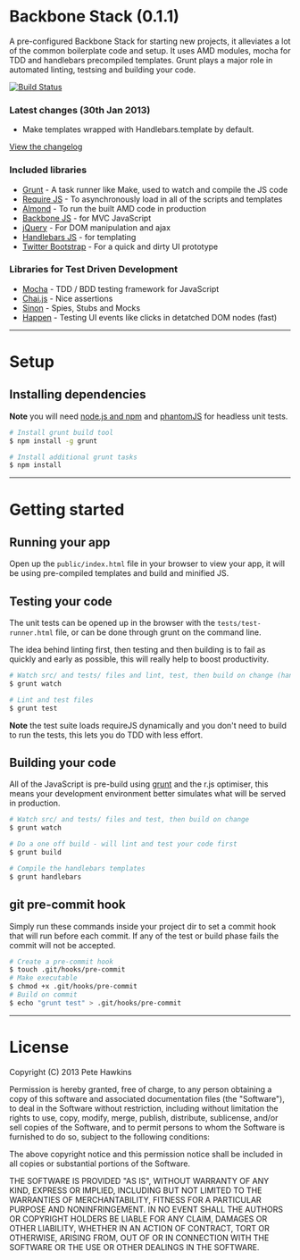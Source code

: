 # Backbone Stack (0.1.1)

A pre-configured Backbone Stack for starting new projects, it alleviates a lot of the common boilerplate code and setup. It uses AMD modules, mocha for TDD and handlebars precompiled templates. Grunt plays a major role in automated linting, testsing and building your code.

[![Build Status](https://travis-ci.org/phawk/Backbone-Stack.png?branch=master)](https://travis-ci.org/phawk/Backbone-Stack)

### Latest changes (30th Jan 2013)

* Make templates wrapped with Handlebars.template by default.

[View the changelog](https://github.com/phawk/Backbone-Stack/blob/master/changelog.md)

### Included libraries

* [Grunt](http://gruntjs.com/) - A task runner like Make, used to watch and compile the JS code
* [Require JS](http://requirejs.org/) - To asynchronously load in all of the scripts and templates
* [Almond](https://github.com/jrburke/almond) - To run the built AMD code in production
* [Backbone JS](http://documentcloud.github.com/backbone/) - for MVC JavaScript
* [jQuery](http://jquery.com/) - For DOM manipulation and ajax
* [Handlebars JS](http://handlebarsjs.com/) - for templating
* [Twitter Bootstrap](http://twitter.github.com/bootstrap/) - For a quick and dirty UI prototype

### Libraries for Test Driven Development

* [Mocha](http://visionmedia.github.com/mocha/) - TDD / BDD testing framework for JavaScript
* [Chai.js](http://chaijs.com/) - Nice assertions
* [Sinon](http://sinonjs.org/) - Spies, Stubs and Mocks
* [Happen](https://github.com/tmcw/happen) - Testing UI events like clicks in detatched DOM nodes (fast)

* * *

# Setup

## Installing dependencies

**Note** you will need [node.js and npm](http://nodejs.org) and [phantomJS](http://phantomjs.org) for headless unit tests.

```sh
# Install grunt build tool
$ npm install -g grunt

# Install additional grunt tasks
$ npm install
```

* * *

# Getting started

## Running your app

Open up the `public/index.html` file in your browser to view your app, it will be using pre-compiled templates and build and minified JS.

## Testing your code

The unit tests can be opened up in the browser with the `tests/test-runner.html` file, or can be done through grunt on the command line.

The idea behind linting first, then testing and then building is to fail as quickly and early as possible, this will really help to boost productivity.

```sh
# Watch src/ and tests/ files and lint, test, then build on change (handy for TDD)
$ grunt watch

# Lint and test files
$ grunt test
```

**Note** the test suite loads requireJS dynamically and you don't need to build to run the tests, this lets you do TDD with less effort.

## Building your code

All of the JavaScript is pre-build using [grunt](http://gruntjs.com/) and the r.js optimiser, this means your development environment better simulates what will be served in production.

```sh
# Watch src/ and tests/ files and test, then build on change
$ grunt watch

# Do a one off build - will lint and test your code first
$ grunt build

# Compile the handlebars templates
$ grunt handlebars
```

## git pre-commit hook

Simply run these commands inside your project dir to set a commit hook that will run before each commit. If any of the test or build phase fails the commit will not be accepted.

```sh
# Create a pre-commit hook
$ touch .git/hooks/pre-commit
# Make executable
$ chmod +x .git/hooks/pre-commit
# Build on commit
$ echo "grunt test" > .git/hooks/pre-commit
```

* * *

# License

Copyright (C) 2013 Pete Hawkins

Permission is hereby granted, free of charge, to any person obtaining a copy of this software and associated documentation files (the "Software"), to deal in the Software without restriction, including without limitation the rights to use, copy, modify, merge, publish, distribute, sublicense, and/or sell copies of the Software, and to permit persons to whom the Software is furnished to do so, subject to the following conditions:

The above copyright notice and this permission notice shall be included in all copies or substantial portions of the Software.

THE SOFTWARE IS PROVIDED "AS IS", WITHOUT WARRANTY OF ANY KIND, EXPRESS OR IMPLIED, INCLUDING BUT NOT LIMITED TO THE WARRANTIES OF MERCHANTABILITY, FITNESS FOR A PARTICULAR PURPOSE AND NONINFRINGEMENT. IN NO EVENT SHALL THE AUTHORS OR COPYRIGHT HOLDERS BE LIABLE FOR ANY CLAIM, DAMAGES OR OTHER LIABILITY, WHETHER IN AN ACTION OF CONTRACT, TORT OR OTHERWISE, ARISING FROM, OUT OF OR IN CONNECTION WITH THE SOFTWARE OR THE USE OR OTHER DEALINGS IN THE SOFTWARE.